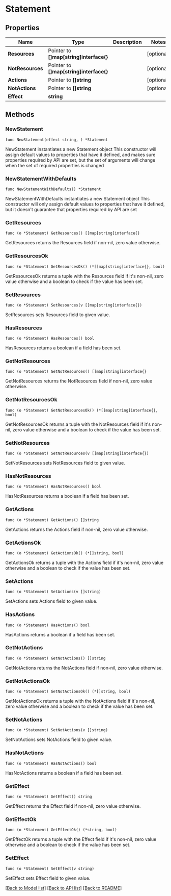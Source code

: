 # Statement

## Properties

Name | Type | Description | Notes
------------ | ------------- | ------------- | -------------
**Resources** | Pointer to **[]map[string]interface{}** |  | [optional] 
**NotResources** | Pointer to **[]map[string]interface{}** |  | [optional] 
**Actions** | Pointer to **[]string** |  | [optional] 
**NotActions** | Pointer to **[]string** |  | [optional] 
**Effect** | **string** |  | 

## Methods

### NewStatement

`func NewStatement(effect string, ) *Statement`

NewStatement instantiates a new Statement object
This constructor will assign default values to properties that have it defined,
and makes sure properties required by API are set, but the set of arguments
will change when the set of required properties is changed

### NewStatementWithDefaults

`func NewStatementWithDefaults() *Statement`

NewStatementWithDefaults instantiates a new Statement object
This constructor will only assign default values to properties that have it defined,
but it doesn't guarantee that properties required by API are set

### GetResources

`func (o *Statement) GetResources() []map[string]interface{}`

GetResources returns the Resources field if non-nil, zero value otherwise.

### GetResourcesOk

`func (o *Statement) GetResourcesOk() (*[]map[string]interface{}, bool)`

GetResourcesOk returns a tuple with the Resources field if it's non-nil, zero value otherwise
and a boolean to check if the value has been set.

### SetResources

`func (o *Statement) SetResources(v []map[string]interface{})`

SetResources sets Resources field to given value.

### HasResources

`func (o *Statement) HasResources() bool`

HasResources returns a boolean if a field has been set.

### GetNotResources

`func (o *Statement) GetNotResources() []map[string]interface{}`

GetNotResources returns the NotResources field if non-nil, zero value otherwise.

### GetNotResourcesOk

`func (o *Statement) GetNotResourcesOk() (*[]map[string]interface{}, bool)`

GetNotResourcesOk returns a tuple with the NotResources field if it's non-nil, zero value otherwise
and a boolean to check if the value has been set.

### SetNotResources

`func (o *Statement) SetNotResources(v []map[string]interface{})`

SetNotResources sets NotResources field to given value.

### HasNotResources

`func (o *Statement) HasNotResources() bool`

HasNotResources returns a boolean if a field has been set.

### GetActions

`func (o *Statement) GetActions() []string`

GetActions returns the Actions field if non-nil, zero value otherwise.

### GetActionsOk

`func (o *Statement) GetActionsOk() (*[]string, bool)`

GetActionsOk returns a tuple with the Actions field if it's non-nil, zero value otherwise
and a boolean to check if the value has been set.

### SetActions

`func (o *Statement) SetActions(v []string)`

SetActions sets Actions field to given value.

### HasActions

`func (o *Statement) HasActions() bool`

HasActions returns a boolean if a field has been set.

### GetNotActions

`func (o *Statement) GetNotActions() []string`

GetNotActions returns the NotActions field if non-nil, zero value otherwise.

### GetNotActionsOk

`func (o *Statement) GetNotActionsOk() (*[]string, bool)`

GetNotActionsOk returns a tuple with the NotActions field if it's non-nil, zero value otherwise
and a boolean to check if the value has been set.

### SetNotActions

`func (o *Statement) SetNotActions(v []string)`

SetNotActions sets NotActions field to given value.

### HasNotActions

`func (o *Statement) HasNotActions() bool`

HasNotActions returns a boolean if a field has been set.

### GetEffect

`func (o *Statement) GetEffect() string`

GetEffect returns the Effect field if non-nil, zero value otherwise.

### GetEffectOk

`func (o *Statement) GetEffectOk() (*string, bool)`

GetEffectOk returns a tuple with the Effect field if it's non-nil, zero value otherwise
and a boolean to check if the value has been set.

### SetEffect

`func (o *Statement) SetEffect(v string)`

SetEffect sets Effect field to given value.



[[Back to Model list]](../README.md#documentation-for-models) [[Back to API list]](../README.md#documentation-for-api-endpoints) [[Back to README]](../README.md)



